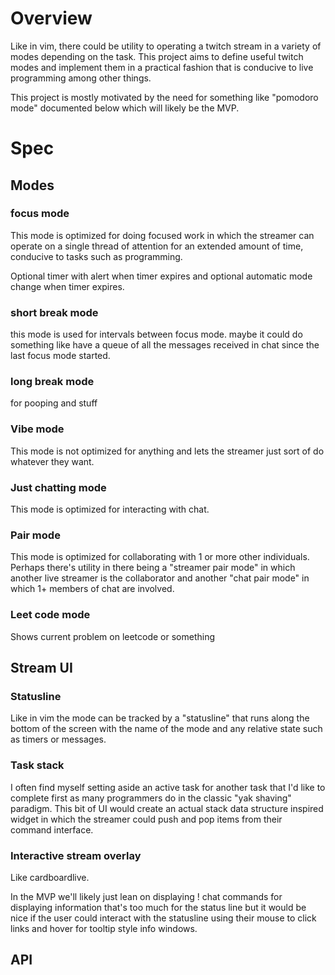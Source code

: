 # Overview

Like in vim, there could be utility to operating a twitch stream in a variety of modes depending on the task. This
project aims to define useful twitch modes and implement them in a practical fashion that is conducive to live
programming among other things.

This project is mostly motivated by the need for something like "pomodoro mode" documented below which will likely be the MVP.

# Spec

## Modes

### focus mode

This mode is optimized for doing focused work in which the streamer can operate on a single thread of attention for an extended amount of time, conducive to tasks such as programming.

Optional timer with alert when timer expires and optional automatic mode change when timer expires.

### short break mode

this mode is used for intervals between focus mode. maybe it could do something like have a queue of all the messages received in chat since the last focus mode started.

### long break mode

for pooping and stuff

### Vibe mode

This mode is not optimized for anything and lets the streamer just sort of do whatever they want.

### Just chatting mode

This mode is optimized for interacting with chat.

### Pair mode

This mode is optimized for collaborating with 1 or more other individuals. Perhaps there's utility in there being a "streamer pair mode" in which another live streamer is the collaborator and another "chat pair mode" in which 1+ members of chat are involved.

### Leet code mode

Shows current problem on leetcode or something

## Stream UI

### Statusline

Like in vim the mode can be tracked by a "statusline" that runs along the bottom of the screen with the name of the mode and any relative state such as timers or messages. 

### Task stack

I often find myself setting aside an active task for another task that I'd like to complete first as many programmers do in the classic "yak shaving" paradigm. This bit of UI would create an actual stack data structure inspired widget in which the streamer could push and pop items from their command interface.

### Interactive stream overlay

Like cardboardlive.

In the MVP we'll likely just lean on displaying ! chat commands for displaying information that's too much for the status line but it would be nice if the user could interact with the statusline using their mouse to click links and hover for tooltip style info windows.

## API
